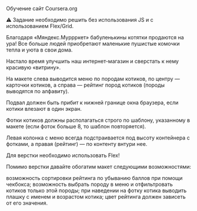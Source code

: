 Обучение сайт Coursera.org

⚠️ Задание необходимо решить без использования JS и с использованием Flex/Grid.

Благодаря «Мяндекс.Муррркет» бабуленькины котятки продаются на ура! Все больше людей приобретают маленькие пушистые комочки тепла и уюта в свои дома.

Настало время улучшить наш интернет-магазин и сверстать к нему красивую «витрину».


На макете слева выводится меню по породам котиков, по центру — карточки котиков, а справа — рейтинг пород котиков (породы выводятся по алфавиту).

Подвал должен быть прибит к нижней границе окна браузера, если котики влезают в один экран.

Фотки котиков должны располагаться строго по шаблону, указанному в макете (если фоток больше 8, то шаблон повторяется).

Левая колонка с меню всегда подстраивается под высоту контейнера с фотками, а правая (рейтинг) — по контенту внтури нее.

Для верстки необходимо использовать Flex!

Помимо верстки давайте обогатим макет следующими возможностями:

возможность сортировки рейтинга по убыванию баллов при помощи чекбокса;
возможность выбрать породу в меню и отфильтровать котиков только этой породы;
при наведении на фотку котика выводить плашку с именем и возрастом котика;
цвет рейтинга должен зависеть от его значения.